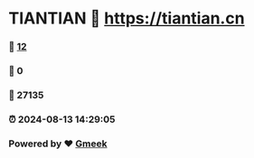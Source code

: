# TIANTIAN :link: https://tiantian.cn 
### :page_facing_up: [12](https://tiantian.cn/tag.html) 
### :speech_balloon: 0 
### :hibiscus: 27135 
### :alarm_clock: 2024-08-13 14:29:05 
### Powered by :heart: [Gmeek](https://github.com/Meekdai/Gmeek)
